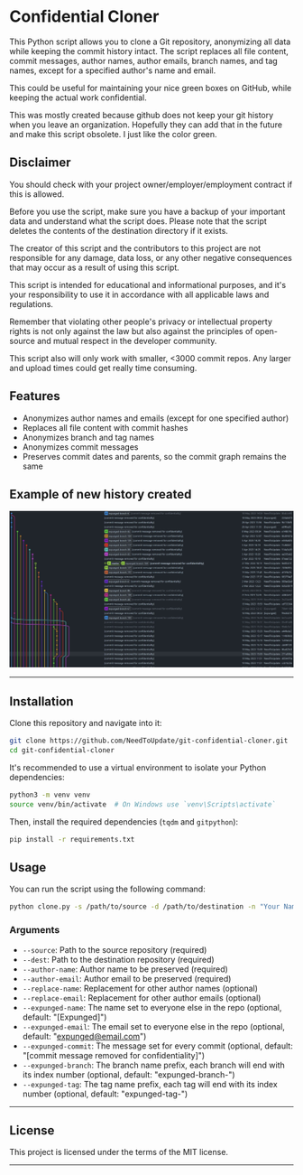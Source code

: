 # Confidential Cloner

This Python script allows you to clone a Git repository, anonymizing all data while keeping the commit history intact. The script replaces all file content, commit messages, author names, author emails, branch names, and tag names, except
for a specified author's name and email.

This could be useful for maintaining your nice green boxes on GitHub, while keeping the actual work confidential.

This was mostly created because github does not keep your git history when you leave an organization. Hopefully they can add that in the future and make this script obsolete. I just like the color green.

## Disclaimer

You should check with your project owner/employer/employment contract if this is allowed.

Before you use the script, make sure you have a backup of your important data and understand what the script does. Please note that the script deletes the contents of the destination directory if it exists.

The creator of this script and the contributors to this project are not responsible for any damage, data loss, or any other negative consequences that may occur as a result of using this script.

This script is intended for educational and informational purposes, and it's your responsibility to use it in accordance with all applicable laws and regulations.

Remember that violating other people's privacy or intellectual property rights is not only against the law but also against the principles of open-source and mutual respect in the developer community.

This script also will only work with smaller, <3000 commit repos. Any larger and upload times could get really time consuming.

## Features

- Anonymizes author names and emails (except for one specified author)
- Replaces all file content with commit hashes
- Anonymizes branch and tag names
- Anonymizes commit messages
- Preserves commit dates and parents, so the commit graph remains the same

## Example of new history created

<img src="./expunged_history.jpg" width="700" />

---

## Installation

Clone this repository and navigate into it:

```bash
git clone https://github.com/NeedToUpdate/git-confidential-cloner.git
cd git-confidential-cloner
```

It's recommended to use a virtual environment to isolate your Python dependencies:

```bash
python3 -m venv venv
source venv/bin/activate  # On Windows use `venv\Scripts\activate`
```

Then, install the required dependencies (`tqdm` and `gitpython`):

```bash
pip install -r requirements.txt
```

## Usage

You can run the script using the following command:

```bash
python clone.py -s /path/to/source -d /path/to/destination -n "Your Name" -e "Your Email"
```

### Arguments

- `--source`: Path to the source repository (required)
- `--dest`: Path to the destination repository (required)
- `--author-name`: Author name to be preserved (required)
- `--author-email`: Author email to be preserved (required)
- `--replace-name`: Replacement for other author names (optional)
- `--replace-email`: Replacement for other author emails (optional)
- `--expunged-name`: The name set to everyone else in the repo (optional, default: "[Expunged]")
- `--expunged-email`: The email set to everyone else in the repo (optional, default: "expunged@email.com")
- `--expunged-commit`: The message set for every commit (optional, default: "[commit message removed for confidentiality]")
- `--expunged-branch`: The branch name prefix, each branch will end with its index number (optional, default: "expunged-branch-")
- `--expunged-tag`: The tag name prefix, each tag will end with its index number (optional, default: "expunged-tag-")

---

## License

This project is licensed under the terms of the MIT license.

---
